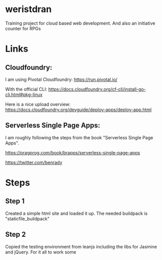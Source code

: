 # weristdran
Training project for cloud based web development. And also an initiative counter for RPGs

# Links
## Cloudfoundry:

I am using Pivotal Cloudfoundry: https://run.pivotal.io/

With the official CLI: https://docs.cloudfoundry.org/cf-cli/install-go-cli.html#pkg-linux

Here is a nice upload overview: https://docs.cloudfoundry.org/devguide/deploy-apps/deploy-app.html

## Serverless Single Page Apps:

I am roughly following the steps from the book "Serverless Single Page Apps".



https://pragprog.com/book/brapps/serverless-single-page-apps

https://twitter.com/benrady

# Steps
## Step 1
Created a simple html site and loaded it up. The needed buildpack is "staticfile_buildpack"

## Step 2
Copied the testing environment from leanjs including the libs for Jasmine and jQuery. 
For it all to work some <script src...> tags need to be added to main html site.
Added Hashtag-Routing as described in the book to:
- Learn Jasmine unit testing
- Learn about Jasmine spyOn
- Learn a bit of jQuery
  
Deployed again

## Step 3
Messed around with styles and CSS. 
Took a bit from this tutorial: https://www.w3schools.com/Css/
And of course from http://www.csszengarden.com/.
Thanks to http://game-icons.net/ for the icons used under 
CC3 license https://creativecommons.org/licenses/by/3.0/
